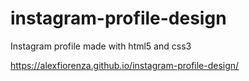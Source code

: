 # instagram-profile-design
Instagram profile made with html5 and css3

https://alexfiorenza.github.io/instagram-profile-design/

